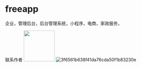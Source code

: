 # freeapp
企业，管理后台，后台管理系统，小程序，电商，家政服务，



联系作者
<img src="![3f6561b638f41da76cda50f1b83230e](https://github.com/hypwxm/freeapp/assets/17248297/b067cf83-29f3-4ade-9333-85b9dc19d201)" style="width:100px" />
![3f6561b638f41da76cda50f1b83230e](https://github.com/hypwxm/freeapp/assets/17248297/b067cf83-29f3-4ade-9333-85b9dc19d201)
